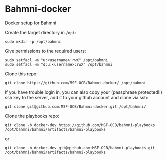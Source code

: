 # Bahmni-docker
Docker setup for Bahmni

Create the target directory in `/opt`:
```
sudo mkdir -p /opt/bahmni
```

Give permissions to the required users:
```
sudo setfacl -m "u:<username>:rwX" /opt/bahmni
sudo setfacl -m "d:u:<username>:rwX" /opt/bahmni
```

Clone this repo:
```
git clone https://github.com/MSF-OCB/Bahmni-docker/ /opt/bahmni
```

If you have trouble login in, you can also copy your (passphrase protected!!) ssh key to the server, add it to your github account and clone via ssh:
```
git clone git@github.com:MSF-OCB/Bahmni-docker.git /opt/bahmni/
```

Clone the playbooks repo:
```
git clone -b docker-dev https://github.com/MSF-OCB/bahmni-playbooks /opt/bahmni/bahmni/artifacts/bahmni-playbooks
```
or
```
git clone -b docker-dev git@github.com:MSF-OCB/bahmni-playbooks.git /opt/bahmni/bahmni/artifacts/bahmni-playbooks
```



